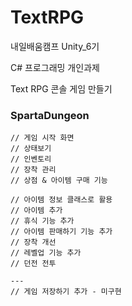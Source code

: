 # TextRPG
<p>내일배움캠프 Unity_6기</p>
<p>C# 프로그래밍 개인과제</p>
<p>Text RPG 콘솔 게임 만들기</p>

### SpartaDungeon
    // 게임 시작 화면
    // 상태보기
    // 인벤토리
    // 장착 관리
    // 상점 & 아이템 구매 기능

    // 아이템 정보 클래스로 활용
    // 아이템 추가
    // 휴식 기능 추가
    // 아이템 판매하기 기능 추가
    // 장착 개선
    // 레벨업 기능 추가
    // 던전 전투

    ---
    // 게임 저장하기 추가 - 미구현
